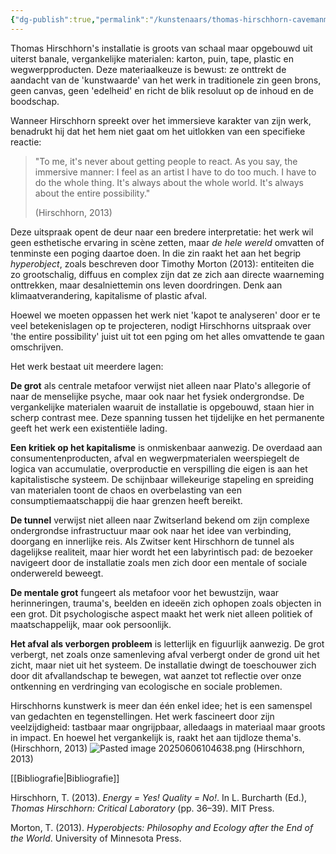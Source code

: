 ```yaml
---
{"dg-publish":true,"permalink":"/kunstenaars/thomas-hirschhorn-cavemanman/","dgPassFrontmatter":true}
---
```


Thomas Hirschhorn's installatie is groots van schaal maar opgebouwd uit uiterst banale, vergankelijke materialen: karton, puin, tape, plastic en wegwerpproducten. Deze materiaalkeuze is bewust: ze onttrekt de aandacht van de 'kunstwaarde' van het werk in traditionele zin geen brons, geen canvas, geen 'edelheid' en richt de blik resoluut op de inhoud en de boodschap.

Wanneer Hirschhorn spreekt over het immersieve karakter van zijn werk, benadrukt hij dat het hem niet gaat om het uitlokken van een specifieke reactie:

> "To me, it's never about getting people to react. As you say, the immersive manner: I feel as an artist I have to do too much. I have to do the whole thing. It's always about the whole world. It's always about the entire possibility."
> 
> (Hirschhorn, 2013)

Deze uitspraak opent de deur naar een bredere interpretatie: het werk wil geen esthetische ervaring in scène zetten, maar _de hele wereld_ omvatten of tenminste een poging daartoe doen. In die zin raakt het aan het begrip _hyperobject_, zoals beschreven door Timothy Morton (2013): entiteiten die zo grootschalig, diffuus en complex zijn dat ze zich aan directe waarneming onttrekken, maar desalniettemin ons leven doordringen. Denk aan klimaatverandering, kapitalisme of plastic afval.

Hoewel we moeten oppassen het werk niet 'kapot te analyseren' door er te veel betekenislagen op te projecteren, nodigt Hirschhorns uitspraak over 'the entire possibility' juist uit tot een pging om het alles omvattende te gaan omschrijven.

Het werk bestaat uit meerdere lagen:

**De grot** als centrale metafoor verwijst niet alleen naar Plato's allegorie of naar de menselijke psyche, maar ook naar het fysiek ondergrondse. De vergankelijke materialen waaruit de installatie is opgebouwd, staan hier in scherp contrast mee. Deze spanning tussen het tijdelijke en het permanente geeft het werk een existentiële lading.

**Een kritiek op het kapitalisme** is onmiskenbaar aanwezig. De overdaad aan consumentenproducten, afval en wegwerpmaterialen weerspiegelt de logica van accumulatie, overproductie en verspilling die eigen is aan het kapitalistische systeem. De schijnbaar willekeurige stapeling en spreiding van materialen toont de chaos en overbelasting van een consumptiemaatschappij die haar grenzen heeft bereikt.

**De tunnel** verwijst niet alleen naar Zwitserland bekend om zijn complexe ondergrondse infrastructuur maar ook naar het idee van verbinding, doorgang en innerlijke reis. Als Zwitser kent Hirschhorn de tunnel als dagelijkse realiteit, maar hier wordt het een labyrintisch pad: de bezoeker navigeert door de installatie zoals men zich door een mentale of sociale onderwereld beweegt.

**De mentale grot** fungeert als metafoor voor het bewustzijn, waar herinneringen, trauma's, beelden en ideeën zich ophopen zoals objecten in een grot. Dit psychologische aspect maakt het werk niet alleen politiek of maatschappelijk, maar ook persoonlijk.

**Het afval als verborgen probleem** is letterlijk en figuurlijk aanwezig. De grot verbergt, net zoals onze samenleving afval verbergt onder de grond uit het zicht, maar niet uit het systeem. De installatie dwingt de toeschouwer zich door dit afvallandschap te bewegen, wat aanzet tot reflectie over onze ontkenning en verdringing van ecologische en sociale problemen.

Hirschhorns kunstwerk is meer dan één enkel idee; het is een samenspel van gedachten en tegenstellingen. Het werk fascineert door zijn veelzijdigheid: tastbaar maar ongrijpbaar, alledaags in materiaal maar groots in impact. En hoewel het vergankelijk is, raakt het aan tijdloze thema's.(Hirschhorn, 2013)
![Pasted image 20250606104638.png](/img/user/Pasted%20image%2020250606104638.png)
(Hirschhorn, 2013)

[[Bibliografie\|Bibliografie]]

Hirschhorn, T. (2013). _Energy = Yes! Quality = No!_. In L. Burcharth (Ed.), _Thomas Hirschhorn: Critical Laboratory_ (pp. 36–39). MIT Press.

Morton, T. (2013). _Hyperobjects: Philosophy and Ecology after the End of the World_. University of Minnesota Press.

